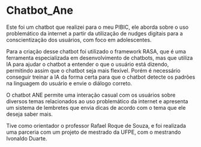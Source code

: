 # Chatbot_Ane

Este foi um chatbot que realizei para o meu PIBIC, ele aborda sobre o uso problemático da internet a partir da utilização de nudges digitais para a conscientização dos usuários, com foco em adolescentes. 

Para a criação desse chatbot foi utilizado o framework RASA, que é uma ferramenta especializada em desenvolvimento de chatbots, mas que utiliza IA para ajudar o chatbot a entender o que o usuário está dizendo, permitindo assim que o chatbot seja mais flexível. Porém é necessário conseguir treinar a IA da forma certa para que o chatbot detecte os padrões na linguagem do usuário e envie o diálogo correto. 

O chatbot ANE permite uma interação casual com os usuários sobre diversos temas relacionados ao uso problemático da internet e apresenta um sistema de lembretes que envia dicas de acordo com o tema que ele deseja saber mais.

Tive como orientador o professor Rafael Roque de Souza, e foi realizada uma parceria com um projeto de mestrado da UFPE, com o mestrando Ivonaldo Duarte. 
